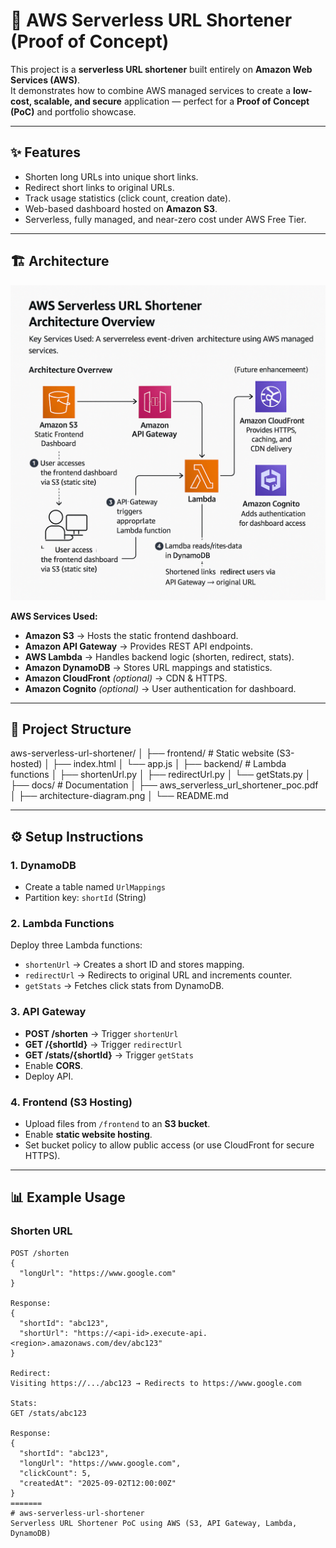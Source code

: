 # 🚀 AWS Serverless URL Shortener (Proof of Concept)

This project is a **serverless URL shortener** built entirely on **Amazon Web Services (AWS)**.  
It demonstrates how to combine AWS managed services to create a **low-cost, scalable, and secure** application — perfect for a **Proof of Concept (PoC)** and portfolio showcase.

---

## ✨ Features
- Shorten long URLs into unique short links.
- Redirect short links to original URLs.
- Track usage statistics (click count, creation date).
- Web-based dashboard hosted on **Amazon S3**.
- Serverless, fully managed, and near-zero cost under AWS Free Tier.

---

## 🏗️ Architecture
![Architecture Diagram](docs/architecture-diagram.png)

**AWS Services Used:**
- **Amazon S3** → Hosts the static frontend dashboard.  
- **Amazon API Gateway** → Provides REST API endpoints.  
- **AWS Lambda** → Handles backend logic (shorten, redirect, stats).  
- **Amazon DynamoDB** → Stores URL mappings and statistics.  
- **Amazon CloudFront** *(optional)* → CDN & HTTPS.  
- **Amazon Cognito** *(optional)* → User authentication for dashboard.  

---

## 📂 Project Structure
aws-serverless-url-shortener/
│
├── frontend/ # Static website (S3-hosted)
│ ├── index.html
│ └── app.js
│
├── backend/ # Lambda functions
│ ├── shortenUrl.py
│ ├── redirectUrl.py
│ └── getStats.py
│
├── docs/ # Documentation
│ ├── aws_serverless_url_shortener_poc.pdf
│ ├── architecture-diagram.png
│
└── README.md


---

## ⚙️ Setup Instructions

### 1. DynamoDB
- Create a table named `UrlMappings`
- Partition key: `shortId` (String)

### 2. Lambda Functions
Deploy three Lambda functions:
- `shortenUrl` → Creates a short ID and stores mapping.
- `redirectUrl` → Redirects to original URL and increments counter.
- `getStats` → Fetches click stats from DynamoDB.

### 3. API Gateway
- **POST /shorten** → Trigger `shortenUrl`  
- **GET /{shortId}** → Trigger `redirectUrl`  
- **GET /stats/{shortId}** → Trigger `getStats`  
- Enable **CORS**.  
- Deploy API.  

### 4. Frontend (S3 Hosting)
- Upload files from `/frontend` to an **S3 bucket**.  
- Enable **static website hosting**.  
- Set bucket policy to allow public access (or use CloudFront for secure HTTPS).  

---

## 📊 Example Usage

### Shorten URL
```http
POST /shorten
{
  "longUrl": "https://www.google.com"
}

Response:
{
  "shortId": "abc123",
  "shortUrl": "https://<api-id>.execute-api.<region>.amazonaws.com/dev/abc123"
}

Redirect:
Visiting https://.../abc123 → Redirects to https://www.google.com

Stats:
GET /stats/abc123

Response:
{
  "shortId": "abc123",
  "longUrl": "https://www.google.com",
  "clickCount": 5,
  "createdAt": "2025-09-02T12:00:00Z"
}
=======
# aws-serverless-url-shortener
Serverless URL Shortener PoC using AWS (S3, API Gateway, Lambda, DynamoDB)
